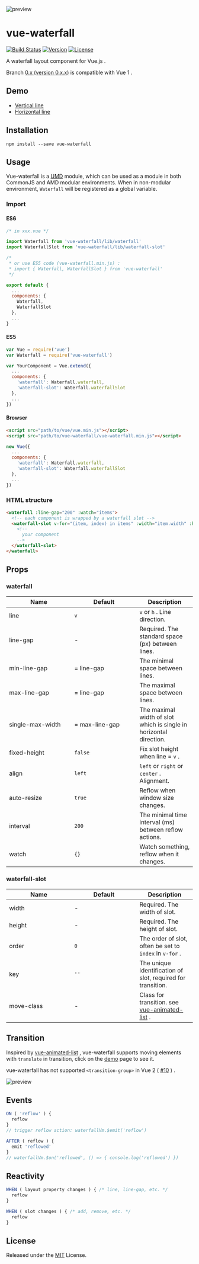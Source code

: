 ![preview](vue-waterfall.jpg)

# vue-waterfall

[![Build Status](https://img.shields.io/travis/MopTym/vue-waterfall.svg?style=flat-square)](https://travis-ci.org/MopTym/vue-waterfall)
[![Version](https://img.shields.io/npm/v/vue-waterfall.svg?style=flat-square)](https://www.npmjs.com/package/vue-waterfall)
[![License](https://img.shields.io/npm/l/vue-waterfall.svg?style=flat-square)](LICENSE)

A waterfall layout component for Vue.js .

Branch [0.x (version 0.x.x)](https://github.com/MopTym/vue-waterfall/tree/0.x) is compatible with Vue 1 .

## Demo

- [Vertical line](http://app.moptym.com/vue-waterfall/demo/vertical-line.html)
- [Horizontal line](http://app.moptym.com/vue-waterfall/demo/horizontal-line.html)


## Installation

```shell
npm install --save vue-waterfall
```

## Usage

Vue-waterfall is a [UMD](https://github.com/umdjs/umd) module, which can be used as a module in both CommonJS and AMD modular environments. When in non-modular environment, `Waterfall` will be registered as a global variable.

### Import

#### ES6

```js
/* in xxx.vue */

import Waterfall from 'vue-waterfall/lib/waterfall'
import WaterfallSlot from 'vue-waterfall/lib/waterfall-slot'

/*
 * or use ES5 code (vue-waterfall.min.js) :
 * import { Waterfall, WaterfallSlot } from 'vue-waterfall'
 */

export default {
  ...
  components: {
    Waterfall,
    WaterfallSlot
  },
  ...
}
```

#### ES5

```js
var Vue = require('vue')
var Waterfall = require('vue-waterfall')

var YourComponent = Vue.extend({
  ...
  components: {
    'waterfall': Waterfall.waterfall,
    'waterfall-slot': Waterfall.waterfallSlot
  },
  ...
})
```

#### Browser

```html
<script src="path/to/vue/vue.min.js"></script>
<script src="path/to/vue-waterfall/vue-waterfall.min.js"></script>
```

```js
new Vue({
  ...
  components: {
    'waterfall': Waterfall.waterfall,
    'waterfall-slot': Waterfall.waterfallSlot
  },
  ...
})
```

### HTML structure

```html
<waterfall :line-gap="200" :watch="items">
  <!-- each component is wrapped by a waterfall slot -->
  <waterfall-slot v-for="(item, index) in items" :width="item.width" :height="item.height" :order="index" :key="item.id">
    <!--
      your component
    -->
  </waterfall-slot>
</waterfall>
```

## Props

### waterfall

<table>
    <thead>
        <tr>
            <th width="160">Name</th>
            <th width="160">Default</th>
            <th>Description</th>
        </tr>
    </thead>
    <tbody>
        <tr>
            <td>line</td>
            <td><code>v</code></td>
            <td><code>v</code> or <code>h</code> . Line direction.</td>
        </tr>
        <tr>
            <td>line-gap</td>
            <td>-</td>
            <td>Required. The standard space (px) between lines.</td>
        </tr>
        <tr>
            <td>min-line-gap</td>
            <td>= line-gap</td>
            <td>The minimal space between lines.</td>
        </tr>
        <tr>
            <td>max-line-gap</td>
            <td>= line-gap</td>
            <td>The maximal space between lines.</td>
        </tr>
        <tr>
            <td>single-max-width</td>
            <td>= max-line-gap</td>
            <td>The maximal width of slot which is single in horizontal direction.</td>
        </tr>
        <tr>
            <td>fixed-height</td>
            <td><code>false</code></td>
            <td>Fix slot height when line = <code>v</code> .</td>
        </tr>
        <tr>
            <td>align</td>
            <td><code>left</code></td>
            <td><code>left</code> or <code>right</code> or <code>center</code> . Alignment.</td>
        </tr>
        <tr>
            <td>auto-resize</td>
            <td><code>true</code></td>
            <td>Reflow when window size changes.</td>
        </tr>
        <tr>
            <td>interval</td>
            <td><code>200</code></td>
            <td>The minimal time interval (ms) between reflow actions.</td>
        </tr>
        <tr>
            <td>watch</td>
            <td><code>{}</code></td>
            <td>Watch something, reflow when it changes.</td>
        </tr>
    </tbody>
</table>


### waterfall-slot

<table>
    <thead>
        <tr>
            <th width="160">Name</th>
            <th width="160">Default</th>
            <th>Description</th>
        </tr>
    </thead>
    <tbody>
        <tr>
            <td>width</td>
            <td>-</td>
            <td>Required. The width of slot.</td>
        </tr>
        <tr>
            <td>height</td>
            <td>-</td>
            <td>Required. The height of slot.</td>
        </tr>
        <tr>
            <td>order</td>
            <td><code>0</code></td>
            <td>The order of slot, often be set to <code>index</code> in <code>v-for</code> .</td>
        </tr>
        <tr>
            <td>key</td>
            <td><code>''</code></td>
            <td>The unique identification of slot, required for transition.</td>
        </tr>
        <tr>
            <td>move-class</td>
            <td>-</td>
            <td>Class for transition. see <a href="https://github.com/vuejs/vue-animated-list" target="_blank">vue-animated-list</a> .</td>
        </tr>
    </tbody>
</table>

## Transition

Inspired by [vue-animated-list](https://github.com/vuejs/vue-animated-list) , vue-waterfall supports moving elements with `translate` in transition, click on the [demo](http://app.moptym.com/vue-waterfall/demo/vertical-line.html) page to see it.

vue-waterfall has not supported `<transition-group>` in Vue 2 ( [#10](https://github.com/MopTym/vue-waterfall/issues/10) ) .

![preview](shuffle.gif)

## Events

```js
ON ( 'reflow' ) {
  reflow
}
// trigger reflow action: waterfallVm.$emit('reflow')
```

```js
AFTER ( reflow ) {
  emit 'reflowed'
}
// waterfallVm.$on('reflowed', () => { console.log('reflowed') })
```

## Reactivity

```js
WHEN ( layout property changes ) { /* line, line-gap, etc. */
  reflow
}
```

```js
WHEN ( slot changes ) { /* add, remove, etc. */
  reflow
}
```

## License

Released under the [MIT](LICENSE) License.
